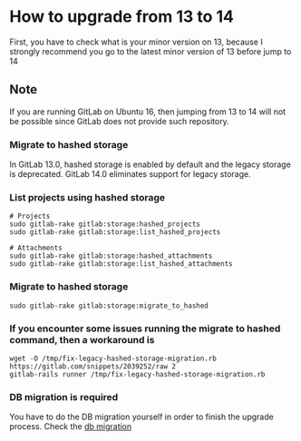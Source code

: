 # How to upgrade from 13 to 14

First, you have to check what is your minor version on 13, because I strongly recommend you go to the latest minor version of 13 before jump to 14

## Note

If you are running GitLab on Ubuntu 16, then jumping from 13 to 14 will not be possible since GitLab does not provide such repository.

### Migrate to hashed storage

In GitLab 13.0, hashed storage is enabled by default and the legacy storage is deprecated. GitLab 14.0 eliminates support for legacy storage.

### List projects using hashed storage

```shell
# Projects
sudo gitlab-rake gitlab:storage:hashed_projects
sudo gitlab-rake gitlab:storage:list_hashed_projects

# Attachments
sudo gitlab-rake gitlab:storage:hashed_attachments
sudo gitlab-rake gitlab:storage:list_hashed_attachments
```

### Migrate to hashed storage

```shell
sudo gitlab-rake gitlab:storage:migrate_to_hashed
```

### If you encounter some issues running the migrate to hashed command, then a workaround is

```shell
wget -O /tmp/fix-legacy-hashed-storage-migration.rb https://gitlab.com/snippets/2039252/raw 2
gitlab-rails runner /tmp/fix-legacy-hashed-storage-migration.rb
```

### DB migration is required

You have to do the DB migration yourself in order to finish the upgrade process. Check the [db migration](docs/gitlab/db-migration.md)


